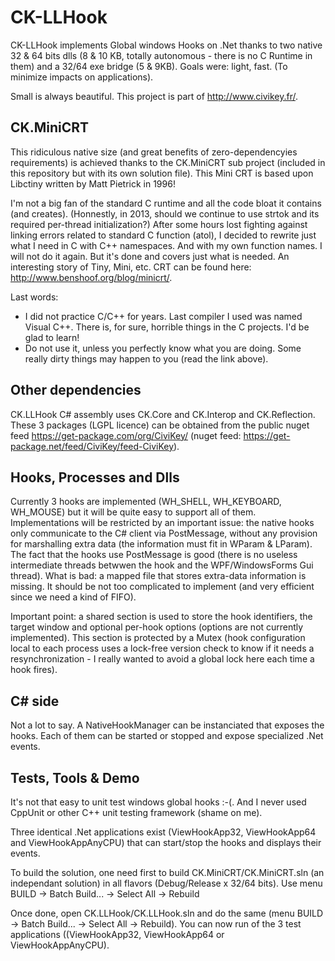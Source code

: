 CK-LLHook
=========

CK-LLHook implements Global windows Hooks on .Net thanks to two native 32 &amp; 64 bits dlls (8 &amp; 10 KB, 
totally autonomous - there is no C Runtime in them) and a 32/64 exe bridge (5 &amp; 9KB).
Goals were: light, fast. (To minimize impacts on applications). 

Small is always beautiful. This project is part of http://www.civikey.fr/.

CK.MiniCRT
----------

This ridiculous native size (and great benefits of zero-dependencyies requirements) is achieved thanks to the 
CK.MiniCRT sub project (included in this repository but with its own solution file).
This Mini CRT is based upon Libctiny written by Matt Pietrick in 1996!

I'm not a big fan of the standard C runtime and all the code bloat it contains (and creates). 
(Honnestly, in 2013, should we continue to use strtok and its required per-thread initialization?)
After some hours lost fighting against linking errors related to standard
C function (atol), I decided to rewrite just what I need in C with C++ namespaces. And with my own function names.
I will not do it again. But it's done and covers just what is needed.
An interesting story of Tiny, Mini, etc. CRT can be found here: http://www.benshoof.org/blog/minicrt/.

Last words: 
- I did not practice C/C++ for years. Last compiler I used was named Visual C++. There is, for sure, horrible
things in the C projects. I'd be glad to learn!
- Do not use it, unless you perfectly know what you are doing. Some really dirty things may happen to you (read the link above).

Other dependencies
------------------

CK.LLHook C# assembly uses CK.Core and CK.Interop and CK.Reflection.
These 3 packages (LGPL licence) can be obtained from the public nuget feed https://get-package.com/org/CiviKey/
(nuget feed: https://get-package.net/feed/CiviKey/feed-CiviKey).


Hooks, Processes and Dlls
-------------------------

Currently 3 hooks are implemented (WH_SHELL, WH_KEYBOARD, WH_MOUSE) but it will be quite easy to support all of them.
Implementations will be restricted by an important issue: the native hooks only communicate to the C# client 
via PostMessage, without any provision for marshalling extra data (the information must fit in WParam &amp; LParam).
The fact that the hooks use PostMessage is good (there is no useless intermediate threads betwwen the hook 
and the WPF/WindowsForms Gui thread). What is bad: a mapped file that stores extra-data information is
missing. It should be not too complicated to implement (and very efficient since we need a kind of FIFO).

Important point: a shared section is used to store the hook identifiers, the target window and optional 
per-hook options (options are not currently implemented). This section is protected by a Mutex (hook configuration
local to each process uses a lock-free version check to know if it needs a resynchronization - I really wanted to 
avoid a global lock here each time a hook fires).  

C# side
-------

Not a lot to say. A NativeHookManager can be instanciated that exposes the hooks. Each of them can be started 
or stopped and expose specialized .Net events.

Tests, Tools & Demo
-------------------

It's not that easy to unit test windows global hooks :-(.
And I never used CppUnit or other C++ unit testing framework (shame on me).

Three identical .Net applications exist (ViewHookApp32, ViewHookApp64 and ViewHookAppAnyCPU) that can start/stop the 
hooks and displays their events.

To build the solution, one need first to build CK.MiniCRT/CK.MiniCRT.sln (an independant solution) in all flavors (Debug/Release x 32/64 bits).
Use menu BUILD -> Batch Build... -> Select All -> Rebuild

Once done, open CK.LLHook/CK.LLHook.sln and do the same (menu BUILD -> Batch Build... -> Select All -> Rebuild).
You can now run of the 3 test applications ((ViewHookApp32, ViewHookApp64 or ViewHookAppAnyCPU).


